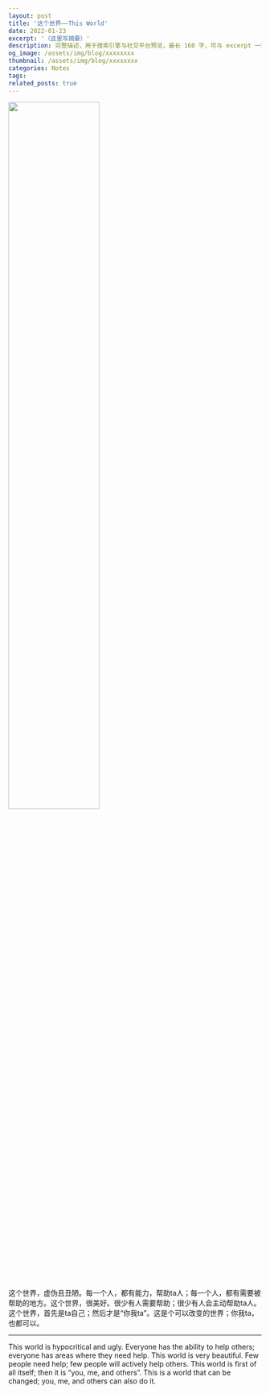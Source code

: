 ```yaml
---
layout: post
title: '这个世界——This World'
date: 2022-01-23
excerpt: '（这里写摘要）'
description: 完整描述，用于搜索引擎与社交平台预览，最长 160 字，可与 excerpt 一致
og_image: /assets/img/blog/xxxxxxxx
thumbnail: /assets/img/blog/xxxxxxxx
categories: Notes
tags: 
related_posts: true
---
```


<img src="{{ '/assets/img/blog/xxxxxxxx' | relative_url }}" style="width:60%;">

这个世界，虚伪且丑陋。每一个人，都有能力，帮助ta人；每一个人，都有需要被帮助的地方。这个世界，很美好。很少有人需要帮助；很少有人会主动帮助ta人。这个世界，首先是ta自己；然后才是“你我ta”。这是个可以改变的世界；你我ta，也都可以。

---

This world is hypocritical and ugly. Everyone has the ability to help others; everyone has areas where they need help. This world is very beautiful. Few people need help; few people will actively help others. This world is first of all itself; then it is “you, me, and others”. This is a world that can be changed; you, me, and others can also do it.
